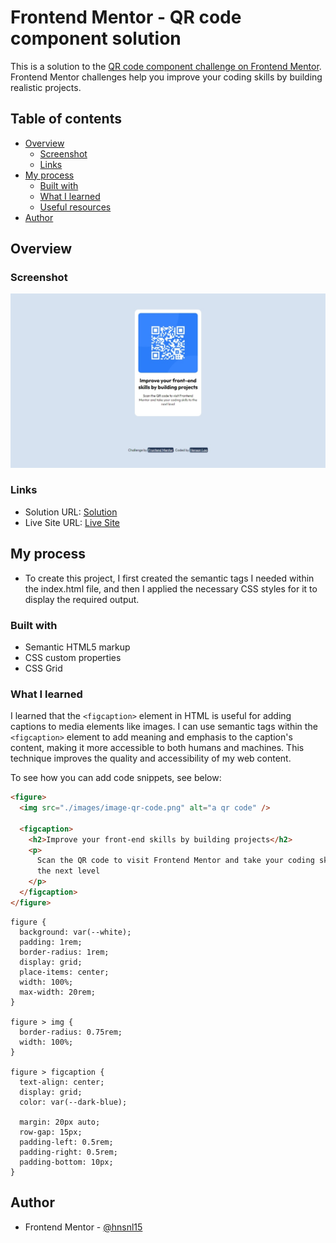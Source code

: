 # Frontend Mentor - QR code component solution

This is a solution to the [QR code component challenge on Frontend Mentor](https://www.frontendmentor.io/challenges/qr-code-component-iux_sIO_H). Frontend Mentor challenges help you improve your coding skills by building realistic projects.

## Table of contents

- [Overview](#overview)
  - [Screenshot](#screenshot)
  - [Links](#links)
- [My process](#my-process)
  - [Built with](#built-with)
  - [What I learned](#what-i-learned)
  - [Useful resources](#useful-resources)
- [Author](#author)

## Overview

### Screenshot

![Solution](./screenshot.jpeg)

### Links

- Solution URL: [Solution](https://github.com/hnsnl15/qr-code-component-main-solution)
- Live Site URL: [Live Site](https://hnsnl15.github.io/qr-code-component-main-solution)

## My process

- To create this project, I first created the semantic tags I needed within the index.html file, and then I applied the necessary CSS styles for it to display the required output.

### Built with

- Semantic HTML5 markup
- CSS custom properties
- CSS Grid

### What I learned

I learned that the `<figcaption>` element in HTML is useful for adding captions to media elements like images. I can use semantic tags within the `<figcaption>` element to add meaning and emphasis to the caption's content, making it more accessible to both humans and machines. This technique improves the quality and accessibility of my web content.

To see how you can add code snippets, see below:

```html
<figure>
  <img src="./images/image-qr-code.png" alt="a qr code" />

  <figcaption>
    <h2>Improve your front-end skills by building projects</h2>
    <p>
      Scan the QR code to visit Frontend Mentor and take your coding skills to
      the next level
    </p>
  </figcaption>
</figure>
```

```
figure {
  background: var(--white);
  padding: 1rem;
  border-radius: 1rem;
  display: grid;
  place-items: center;
  width: 100%;
  max-width: 20rem;
}

figure > img {
  border-radius: 0.75rem;
  width: 100%;
}

figure > figcaption {
  text-align: center;
  display: grid;
  color: var(--dark-blue);

  margin: 20px auto;
  row-gap: 15px;
  padding-left: 0.5rem;
  padding-right: 0.5rem;
  padding-bottom: 10px;
}
```

## Author

- Frontend Mentor - [@hnsnl15](https://www.frontendmentor.io/profile/hnsnl15)
